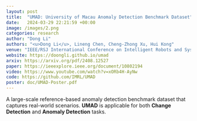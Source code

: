 ```yaml
---
layout: post
title:  "UMAD: University of Macau Anomaly Detection Benchmark Dataset"
date:   2024-03-29 22:21:59 +00:00
image: /images/2.png
categories: research
author: "Dong Li"
authors: "<u>Dong Li</u>, Lineng Chen, Cheng-Zhong Xu, Hui Kong"
venue: "IEEE/RSJ International Conference on Intelligent Robots and Systems (IROS), 2024"
website: https://doongli.github.io/umad
arxiv: https://arxiv.org/pdf/2408.12527
paper: https://ieeexplore.ieee.org/document/10802194
video: https://www.youtube.com/watch?v=xORb4H-AyNw
code: https://github.com/IMRL/UMAD
poster: doc/UMAD-Poster.pdf
---
```


A large-scale reference-based anomaly detection benchmark dataset that captures real-world scenarios. <strong>UMAD</strong> is applicable for both <strong>Change Detection</strong> and <strong>Anomaly Detection</strong> tasks.
